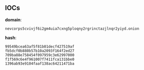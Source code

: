 
## IOCs

__domain__:

```text
nevcorps5cvivjf6i2gm4uia7cxng5ploqny2rgrinctazjlnqr2yiyd.onion
```
__hash__:

```text
99549bcea63af5f81b01decf427519af
fb5dcf0b880b57b10a2093f164f2ed27
709ba88e758454f097959c3e62997000
f1f569c6e4f961007f7411fca131bbe0
1396ab93e9104faaf138ac64211471ba
```